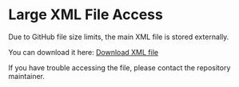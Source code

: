 # Large XML File Access

Due to GitHub file size limits, the main XML file is stored externally.

You can download it here: [Download XML file](https://1drv.ms/u/c/1d324d0e838d92a5/EX_9T3vE0iVFiZypmFdiWB0BA7XEwebRnNK_rC8kvqPwbQ)

If you have trouble accessing the file, please contact the repository maintainer.